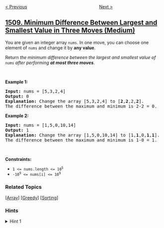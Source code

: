 <!--|This file generated by command(leetcode description); DO NOT EDIT.    |-->
<!--+----------------------------------------------------------------------+-->
<!--|@author    awesee <openset.wang@gmail.com>                           |-->
<!--|@link      https://github.com/awesee                                 |-->
<!--|@home      https://github.com/awesee/leetcode                        |-->
<!--+----------------------------------------------------------------------+-->

[< Previous](../range-sum-of-sorted-subarray-sums "Range Sum of Sorted Subarray Sums")
　　　　　　　　　　　　　　　　
[Next >](../stone-game-iv "Stone Game IV")

## [1509. Minimum Difference Between Largest and Smallest Value in Three Moves (Medium)](https://leetcode.com/problems/minimum-difference-between-largest-and-smallest-value-in-three-moves "三次操作后最大值与最小值的最小差")

<p>You are given an integer array <code>nums</code>. In one move, you can choose one element of <code>nums</code> and change it by <strong>any value</strong>.</p>

<p>Return <em>the minimum difference between the largest and smallest value of <code>nums</code> after performing <strong>at most three moves</strong></em>.</p>

<p>&nbsp;</p>
<p><strong>Example 1:</strong></p>

<pre>
<strong>Input:</strong> nums = [5,3,2,4]
<strong>Output:</strong> 0
<strong>Explanation:</strong> Change the array [5,3,2,4] to [<strong>2</strong>,<strong>2</strong>,2,<strong>2</strong>].
The difference between the maximum and minimum is 2-2 = 0.
</pre>

<p><strong>Example 2:</strong></p>

<pre>
<strong>Input:</strong> nums = [1,5,0,10,14]
<strong>Output:</strong> 1
<strong>Explanation:</strong> Change the array [1,5,0,10,14] to [1,<strong>1</strong>,0,<strong>1</strong>,<strong>1</strong>]. 
The difference between the maximum and minimum is 1-0 = 1.
</pre>

<p>&nbsp;</p>
<p><strong>Constraints:</strong></p>

<ul>
	<li><code>1 &lt;= nums.length &lt;= 10<sup>5</sup></code></li>
	<li><code>-10<sup>9</sup> &lt;= nums[i] &lt;= 10<sup>9</sup></code></li>
</ul>

### Related Topics
  [[Array](../../tag/array/README.md)]
  [[Greedy](../../tag/greedy/README.md)]
  [[Sorting](../../tag/sorting/README.md)]

### Hints
<details>
<summary>Hint 1</summary>
The minimum difference possible is is obtained by removing 3 elements between the 3 smallest  and 3 largest values in the array.
</details>
